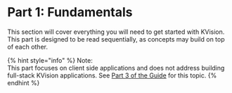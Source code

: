 # Part 1: Fundamentals

This section will cover everything you will need to get started with KVision. This part is designed to be read sequentially, as concepts may build on top of each other.

{% hint style="info" %}
Note:  
This part focuses on client side applications and does not address building full-stack KVision applications. See [Part 3 of the Guide](../part-3-server-side-interface/) for this topic.
{% endhint %}



